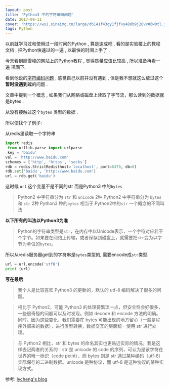 ```yaml
---
layout: post
title: 'Python3 中的字符编码问题'
date: 2017-09-11
cover: 'https://ws1.sinaimg.cn/large/db141f43gy1fjfvy480b9j20vv06w0tl.jpg'
tags: Python
---
```


以前就学习过和使用过一段时间的Python , 算是速成吧 , 看的是实验楼上的教程文档 , 把Python快速过的一遍 , 以最快的时间上手了 . 

今天看到廖雪峰的网站上的Python教程 , 觉得质量应该比较高 , 所以准备再看一遍 巩固下.

看到他说的[字符编码问题](https://www.liaoxuefeng.com/wiki/0014316089557264a6b348958f449949df42a6d3a2e542c000/001431664106267f12e9bef7ee14cf6a8776a479bdec9b9000) ,  感觉自己以前并没有遇到 , 但是我不想就这么放过这个**暂时没遇到过**的问题 .

文章中提到一个概念 , 如果我们从网络或磁盘上读取了字节流，那么读到的数据就是bytes . 

从没有接触过这个`bytes` 类型的数据 . 

所以便找个了例子:

从redis里读取一个字符串

```python
import redis
 from urllib.parse import urlparse
 key = 'baidu'
val = 'http://www.baidu.com'
schemes = ['http', 'https', 'socks']
rdb = redis.StrictRedis(host='localhost', port=6379, db=0)
rdb.set('baidu', 'http://www.baidu.com')
url = rdb.get('baidu')
```

这时候 `url` 这个变量不是不同的str  而是Python3 中的`bytes`
> Python2 中字符串分为 `str` 和 `unicode` 2种
> Python2 中字符串分为 `bytes` 和 `str` 2种
> Python3 种的`bytes` 相当于 Python2中的`str`  一个概念的不同叫法

**以下所有的叫法以Python3为准**

> Python的字符串类型是`str`，在内存中以Unicode表示，一个字符对应若干个字节。如果要在网络上传输，或者保存到磁盘上，就需要把`str`变为以字节为单位的`bytes`。

所以从redis服务器get到的字符串是`bytes`类型的,  需要encode成`str`类型.

```python
url = url.encode('utf8')
print (url)
```

**写在最后**
> 我个人是比较喜欢 Python3 的更新的，默认的 utf-8 编码解决了很多的问题。

> 相比于 Python2，可能 Python3 的处理要繁琐一点，但安全性会好很多，一些很奇怪的问题可以及时发现。例如 decode 和 encode 方法的明确。同时，因为这些变化，我们需要在 bytes 可能出现的地方留心（一般是程序外部来的数据），进行类型转换，数据交互的层面统一使用 str 进行处理。

> 与 Python2 相比，str 和 bytes 的命名其实也更贴近实际的情况。我是这样去记两者的关系的：str 是 unicode 的 code 的序列，可认为是该字符在世界的唯一标识（code point），而 bytes 则是 str 通过某种编码（utf-8）实际保存的二进制数据。unicode 是种协议，而 utf-8 是这种协议的某种实现方式。

参考:
[lycheng's blog](https://lycheng.github.io/2017/05/17/python3-str-bytes.html)